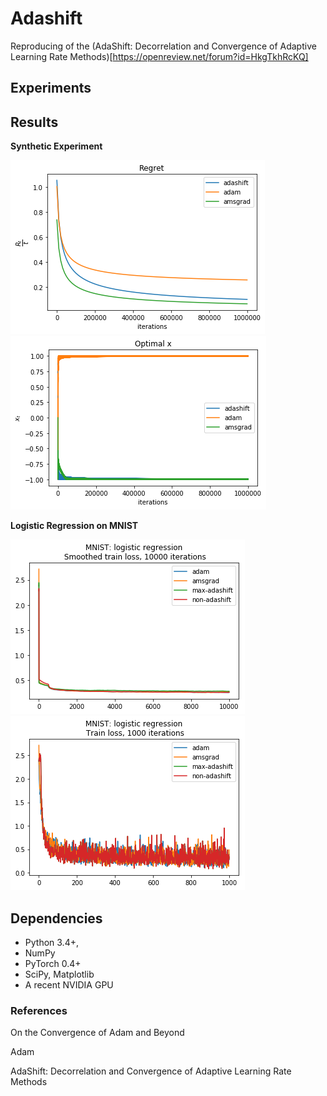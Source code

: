 # Adashift

Reproducing of the (AdaShift: Decorrelation and Convergence of Adaptive Learning Rate Methods)[https://openreview.net/forum?id=HkgTkhRcKQ]


## Experiments

## Results

**Synthetic Experiment**

![Synthetic](/img/regret_synth.png) ![Synthetic_optval](/img/opt_synth.png)


**Logistic Regression on MNIST**

![LR1](/img/mnist_LR_smooth_1000.png) ![LR2](/img/mnist_LR_1000.png)


## Dependencies

- Python 3.4+,
- NumPy 
- PyTorch 0.4+
- SciPy, Matplotlib
- A recent NVIDIA GPU

### References

On the Convergence of Adam and Beyond 

Adam 

AdaShift: Decorrelation and Convergence of Adaptive Learning Rate Methods

